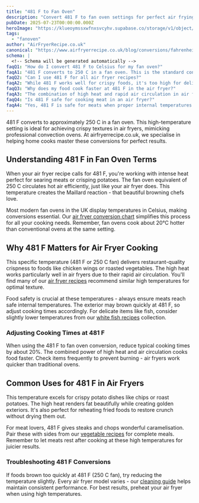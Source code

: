 ```yaml
---
title: "481 F to Fan Oven"
description: "Convert 481 F to fan oven settings for perfect air frying. Learn the exact temperature conversion and get expert cooking tips for your recipes."
pubDate: 2025-07-23T00:00:00.000Z
heroImage: "https://klueoymssxwfnxsvcyhv.supabase.co/storage/v1/object/public/Shmucket/481-f-to-fan-oven.png"
tags:
  - "fanoven"
author: "AirFryerRecipe.co.uk"
canonical: "https://www.airfryerrecipe.co.uk/blog/conversions/fahrenheit-to-fan-oven/481-f-to-fan-oven"
schema: |
  <!-- Schema will be generated automatically -->
faqQ1: "How do I convert 481 F to Celsius for my fan oven?"
faqA1: "481 F converts to 250 C in a fan oven. This is the standard conversion used in UK kitchens. Remember fan ovens circulate heat more efficiently, so cooking times may be shorter than conventional ovens."
faqQ2: "Can I use 481 F for all air fryer recipes?"
faqA2: "While 481 F works well for crispy foods, it's too high for delicate items. Check individual recipe recommendations - our collection at airfryerrecipe.co.uk specifies ideal temperatures for different dishes."
faqQ3: "Why does my food cook faster at 481 F in the air fryer?"
faqA3: "The combination of high heat and rapid air circulation in air fryers accelerates cooking. At 481 F (250 C fan), foods brown quickly - reduce standard oven times by about 20% and check frequently."
faqQ4: "Is 481 F safe for cooking meat in an air fryer?"
faqA4: "Yes, 481 F is safe for meats when proper internal temperatures are reached. Use a meat thermometer to ensure doneness - the high heat creates great browning while keeping interiors juicy."
---
```

<p>481 F converts to approximately 250 C in a fan oven. This high-temperature setting is ideal for achieving crispy textures in air fryers, mimicking professional convection ovens. At airfryerrecipe.co.uk, we specialise in helping home cooks master these conversions for perfect results.</p>

<h2>Understanding 481 F in Fan Oven Terms</h2>
<p>When your air fryer recipe calls for 481 F, you're working with intense heat perfect for searing meats or crisping potatoes. The fan oven equivalent of 250 C circulates hot air efficiently, just like your air fryer does. This temperature creates the Maillard reaction - that beautiful browning chefs love.</p>
<p>Most modern fan ovens in the UK display temperatures in Celsius, making conversions essential. Our <a href=https://www.airfryerrecipe.co.uk/air-fryer-conversion-chart>air fryer conversion chart</a> simplifies this process for all your cooking needs. Remember, fan ovens cook about 20°C hotter than conventional ovens at the same setting.</p>

<h2>Why 481 F Matters for Air Fryer Cooking</h2>
<p>This specific temperature (481 F or 250 C fan) delivers restaurant-quality crispness to foods like chicken wings or roasted vegetables. The high heat works particularly well in air fryers due to their rapid air circulation. You'll find many of our <a href=https://www.airfryerrecipe.co.uk/recipes>air fryer recipes</a> recommend similar high temperatures for optimal texture.</p>
<p>Food safety is crucial at these temperatures - always ensure meats reach safe internal temperatures. The exterior may brown quickly at 481 F, so adjust cooking times accordingly. For delicate items like fish, consider slightly lower temperatures from our <a href=https://www.airfryerrecipe.co.uk/recipe-category/white-fish>white fish recipes</a> collection.</p>

<h3>Adjusting Cooking Times at 481 F</h3>
<p>When using the 481 F to fan oven conversion, reduce typical cooking times by about 20%. The combined power of high heat and air circulation cooks food faster. Check items frequently to prevent burning - air fryers work quicker than traditional ovens.</p>

<h2>Common Uses for 481 F in Air Fryers</h2>
<p>This temperature excels for crispy potato dishes like chips or roast potatoes. The high heat renders fat beautifully while creating golden exteriors. It's also perfect for reheating fried foods to restore crunch without drying them out.</p>
<p>For meat lovers, 481 F gives steaks and chops wonderful caramelisation. Pair these with sides from our <a href=https://www.airfryerrecipe.co.uk/recipe-category/vegetables>vegetable recipes</a> for complete meals. Remember to let meats rest after cooking at these high temperatures for juicier results.</p>

<h3>Troubleshooting 481 F Conversions</h3>
<p>If foods brown too quickly at 481 F (250 C fan), try reducing the temperature slightly. Every air fryer model varies - our <a href=https://www.airfryerrecipe.co.uk/air-fryer-cleaner>cleaning guide</a> helps maintain consistent performance. For best results, preheat your air fryer when using high temperatures.</p>

